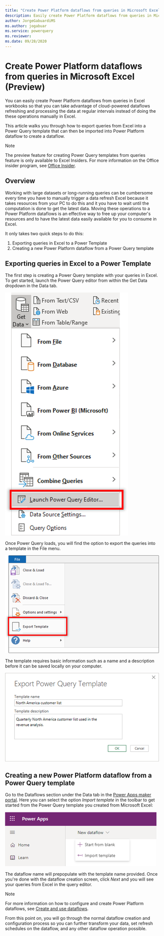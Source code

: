 ```yaml
---
title: "Create Power Platform dataflows from queries in Microsoft Excel (Preview)"
description: Easily create Power Platform dataflows from queries in Microsoft Excel
author: JorgeGabuardiMS
ms.author: jogabuar
ms.service: powerquery
ms.reviewer: 
ms.date: 09/28/2020
---
```


# Create Power Platform dataflows from queries in Microsoft Excel (Preview)

You can easily create Power Platform dataflows from queries in  Excel workbooks so that you can take advantage of cloud-powered dataflows refreshing and processing the data at regular intervals instead of doing the these operations manually in Excel. 

This article walks you through how to export queries from Excel into a Power Query template that can then be imported into Power Platform dataflow to create a dataflow. 

>[!Note]
> The preview feature for creating Power Query templates from queries feature is only available to Excel Insiders. For more information on the Office insider program, see [Office Insider](https://insider.office.com).

## Overview
Working with large datasets or long-running queries can be cumbersome every time you have to manually trigger a data refresh Excel because it takes resources from your PC to do this and it you have to wait until the computation is done to get the latest data. Moving these operations to a Power Platform dataflows is an effective way to free up your computer's resources and to have the latest data easily available for you to consume in Excel.

It only takes two quick steps to do this:
1. Exporting queries in Excel to a Power Template
2. Creating a new Power Platform dataflow from a Power Query template

## Exporting queries in Excel to a Power Template
The first step is creating a Power Query template with your queries in Excel. To get started, launch the Power Query editor from within the Get Data dropdown in the Data tab.

![Launch the Power Query editor in Excel from the Get Data dropdown](images/excel-launch-pq-editor.png)

Once Power Query loads, you will find the option to export the queries into a template in the File menu. 

![Export template option located in the File menu](images/excel-export-template.png)

The template requires basic information such as a name and a description before it can be saved locally on your computer. 

![Export template UI in Excel](images/excel-export-template-ui.png)



## Creating a new Power Platform dataflow from a Power Query template
Go to the Dataflows section under the Data tab in the [Power Apps maker portal](https://make.powerapps.com). Here you can select the option *Import template* in the toolbar to get started from the Power Query template you created from Microsoft Excel:

![Import Power Query template in Power Platform dataflows](images/powerplatform-dataflow-template-import.png)

The dataflow name will prepopulate with the template name provided. Once you're done with the dataflow creation screen, click *Next* and  you will see your queries from Excel in the query editor. 

>[!Note]
> For more information on how to configure and create Power Platform dataflows, see [Create and use dataflows](#dataflows/create-use.md).

From this point on, you will go through the normal dataflow creation and configuration process so you can further transform your data, set refresh schedules on the dataflow, and any other dataflow operation possible.